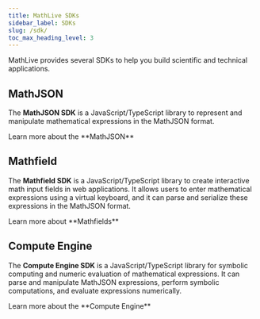 ```yaml
---
title: MathLive SDKs
sidebar_label: SDKs
slug: /sdk/
toc_max_heading_level: 3
---
```


MathLive provides several SDKs to help you build scientific and technical applications.

## MathJSON
The **MathJSON SDK** is a JavaScript/TypeScript library to represent and manipulate mathematical expressions in the MathJSON format.


<ReadMore path="/math-json/">
Learn more about the **MathJSON** <Icon name="chevron-right-bold" />
</ReadMore>



## Mathfield
The **Mathfield SDK** is a JavaScript/TypeScript library to create interactive math input fields in web applications. It allows users to enter mathematical expressions using a virtual keyboard, and it can parse and serialize these expressions in the MathJSON format.


<ReadMore path="/mathfield/">
Learn more about **Mathfields** <Icon name="chevron-right-bold" />
</ReadMore>


## Compute Engine
The **Compute Engine SDK** is a JavaScript/TypeScript library for symbolic computing and numeric evaluation of mathematical expressions. It can parse and manipulate MathJSON expressions, perform symbolic computations, and evaluate expressions numerically.

<ReadMore path="/compute-engine/">
Learn more about the **Compute Engine** <Icon name="chevron-right-bold" />
</ReadMore>
